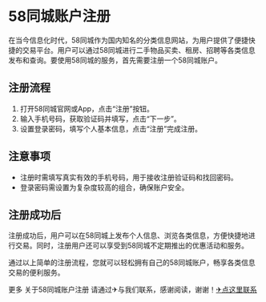 # 58同城账户注册

在当今信息化时代，58同城作为国内知名的分类信息网站，为用户提供了便捷快捷的交易平台。用户可以通过58同城进行二手物品买卖、租房、招聘等各类信息发布和查询。要使用58同城的服务，首先需要注册一个58同城账户。

## 注册流程
1. 打开58同城官网或App，点击“注册”按钮。
2. 输入手机号码，获取验证码并填写，点击“下一步”。
3. 设置登录密码，填写个人基本信息，点击“注册”完成注册。

## 注意事项
- 注册时需填写真实有效的手机号码，用于接收注册验证码和找回密码。
- 登录密码需设置为复杂度较高的组合，确保账户安全。

## 注册成功后
注册成功后，用户可以在58同城上发布个人信息、浏览各类信息，方便快捷地进行交易。同时，注册用户还可以享受到58同城不定期推出的优惠活动和服务。

通过以上简单的注册流程，您就可以轻松拥有自己的58同城账户，畅享各类信息交易的便利服务。

更多 关于58同城账户注册 请通过✈与我们联系，感谢阅读，谢谢！[✈点这里联系](https://ww.k02.cc)